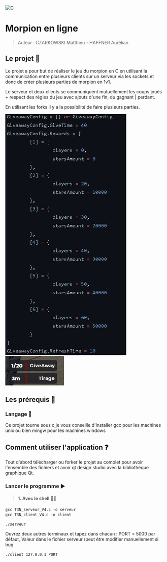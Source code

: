 ![C](https://img.shields.io/badge/c-%2300599C.svg?style=for-the-badge&logo=c&logoColor=white)
# **Morpion en ligne**

> Auteur : CZARKOWSKI Matthieu   - HAFFNER Aurélian
		   
## **Le projet 📢**

Le projet a pour but de réaliser le jeu du morpion en C en utilisant la communication entre plusieurs clients sur un serveur via les sockets et donc de créer plusieurs parties de morpion en 1v1.

Le serveur et deux clients se communiquent mutuellement les coups joués + respect des règles du jeu avec ajouts d'une fin, du gagnant | perdant.

En utilisant les forks il y a la possibilité de faire plusieurs parties.

<img src="./img/2.JPG">

<img src="./img/1.JPG">

## **Les prérequis 📍**

### Langage 📙

Ce projet tourne sous c,je vous conseille d'installer gcc pour les machines unix ou bien mingw pour les machines windows

## **Comment utiliser l'application ❓**

Tout d'abord télécharger ou forker le projet au complet pour avoir l'ensemble des fichiers et avoir qt design studio avec la bibliothéque graphique Qt.

### Lancer le programme ▶️

> #### 1. Avec le shell 👨‍💻

```
gcc T3N_serveur_V4.c -o serveur
gcc T3N_client_V4.c -o client
```
```
./serveur
```

Ouvrez deux autres terminaux et tapez dans chacun : PORT = 5000 par défaut, Valeur dans le fichier serveur (peut être modifier manuellement si bug
```
./client 127.0.0.1 PORT 
```
